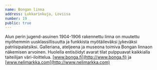 ```yaml
---
name: Bongan linna
address: Lukkarinkuja, Loviisa
number: 19
public: true
---
```

Alun perin jugend-asuinen 1904-1906 rakennettu linna on muutettu myöhemmin uusklassillisuutta ja funkkista myötäileväksi jykeväksi patriisipalatsiksi. Galleriana, ateljeena ja museona toimiva Bongan linnaon näkemisen arvoinen. Huolella entisöidyt avarat tilat pulppuavat kaikkialla taiteilijan väri-iloittelua. [www.bonga.fi](http://www.bonga.fi) ja [www.nelimarkka.com](http://www.nelimarkka.com)
